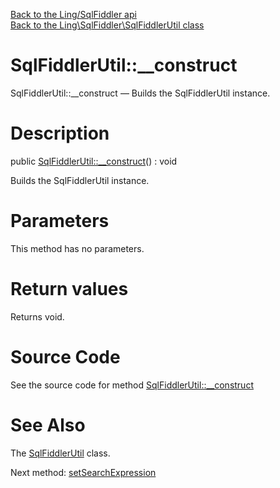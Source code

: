 [Back to the Ling/SqlFiddler api](https://github.com/lingtalfi/SqlFiddler/blob/master/doc/api/Ling/SqlFiddler.md)<br>
[Back to the Ling\SqlFiddler\SqlFiddlerUtil class](https://github.com/lingtalfi/SqlFiddler/blob/master/doc/api/Ling/SqlFiddler/SqlFiddlerUtil.md)


SqlFiddlerUtil::__construct
================



SqlFiddlerUtil::__construct — Builds the SqlFiddlerUtil instance.




Description
================


public [SqlFiddlerUtil::__construct](https://github.com/lingtalfi/SqlFiddler/blob/master/doc/api/Ling/SqlFiddler/SqlFiddlerUtil/__construct.md)() : void




Builds the SqlFiddlerUtil instance.




Parameters
================

This method has no parameters.


Return values
================

Returns void.








Source Code
===========
See the source code for method [SqlFiddlerUtil::__construct](https://github.com/lingtalfi/SqlFiddler/blob/master/SqlFiddlerUtil.php#L50-L57)


See Also
================

The [SqlFiddlerUtil](https://github.com/lingtalfi/SqlFiddler/blob/master/doc/api/Ling/SqlFiddler/SqlFiddlerUtil.md) class.

Next method: [setSearchExpression](https://github.com/lingtalfi/SqlFiddler/blob/master/doc/api/Ling/SqlFiddler/SqlFiddlerUtil/setSearchExpression.md)<br>

